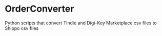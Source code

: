 # OrderConverter
Python scripts that convert Tindie and Digi-Key Marketplace csv files to Shippo csv files
